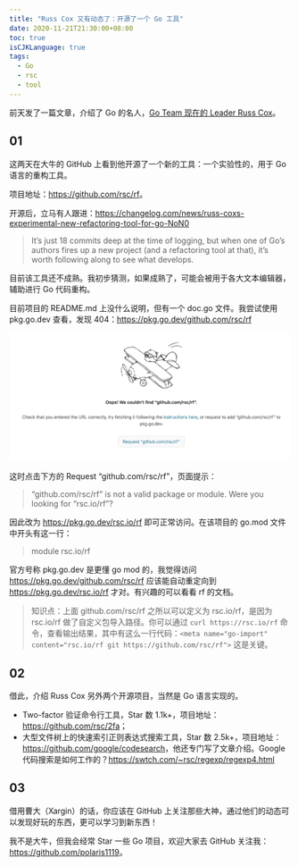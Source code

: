 ```yaml
---
title: "Russ Cox 又有动态了：开源了一个 Go 工具"
date: 2020-11-21T21:30:00+08:00
toc: true
isCJKLanguage: true
tags: 
  - Go
  - rsc
  - tool
---
```


前天发了一篇文章，介绍了 Go 的名人，[Go Team 现在的 Leader Russ Cox](https://mp.weixin.qq.com/s/kmcJRBahAl4gtPzZUvd5bg)。

## 01

这两天在大牛的 GitHub 上看到他开源了一个新的工具：一个实验性的，用于 Go 语言的重构工具。

项目地址：<https://github.com/rsc/rf>。

开源后，立马有人跟进：<https://changelog.com/news/russ-coxs-experimental-new-refactoring-tool-for-go-NoN0>

> It’s just 18 commits deep at the time of logging, but when one of Go’s authors fires up a new project (and a refactoring tool at that), it’s worth following along to see what develops.

目前该工具还不成熟。我初步猜测，如果成熟了，可能会被用于各大文本编辑器，辅助进行 Go 代码重构。

目前项目的 README.md 上没什么说明，但有一个 doc.go 文件。我尝试使用 pkg.go.dev 查看，发现 404：<https://pkg.go.dev/github.com/rsc/rf>

![](imgs/rf.png)

这时点击下方的 Request “github.com/rsc/rf”，页面提示：

> “github.com/rsc/rf” is not a valid package or module. Were you looking for “rsc.io/rf”?

因此改为 <https://pkg.go.dev/rsc.io/rf> 即可正常访问。在该项目的 go.mod 文件中开头有这一行：

> module rsc.io/rf

官方号称 pkg.go.dev 是更懂 go mod 的，我觉得访问 <https://pkg.go.dev/github.com/rsc/rf> 应该能自动重定向到 https://pkg.go.dev/rsc.io/rf 才对。有兴趣的可以看看 rf 的文档。

> 知识点：上面 github.com/rsc/rf 之所以可以定义为 rsc.io/rf，是因为 rsc.io/rf 做了自定义包导入路径。你可以通过 `curl https://rsc.io/rf` 命令，查看输出结果，其中有这么一行代码：`<meta name="go-import" content="rsc.io/rf git https://github.com/rsc/rf">` 这是关键。

## 02

借此，介绍 Russ Cox 另外两个开源项目，当然是 Go 语言实现的。

- Two-factor 验证命令行工具，Star 数 1.1k+，项目地址：<https://github.com/rsc/2fa>；
- 大型文件树上的快速索引正则表达式搜索工具，Star 数 2.5k+，项目地址：<https://github.com/google/codesearch>，他还专门写了文章介绍。Google 代码搜索是如何工作的？<https://swtch.com/~rsc/regexp/regexp4.html>

## 03

借用曹大（Xargin）的话，你应该在 GitHub 上关注那些大神，通过他们的动态可以发现好玩的东西，更可以学习到新东西！

我不是大牛，但我会经常 Star 一些 Go 项目，欢迎大家去 GitHub 关注我：<https://github.com/polaris1119>。